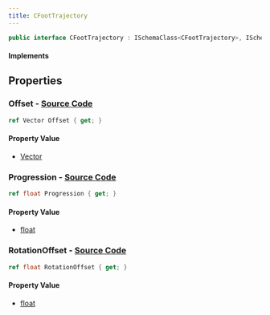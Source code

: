 ```yaml
---
title: CFootTrajectory
---
```


```csharp
public interface CFootTrajectory : ISchemaClass<CFootTrajectory>, ISchemaField, ISchemaClass, INativeHandle
```

#### Implements

## Properties

### **Offset** - [Source Code](https://github.com/swiftly-solution/swiftlys2/blob/main/managed/src/SwiftlyS2.Generated/Schemas/Interfaces/CFootTrajectory.cs#L16)

```csharp
ref Vector Offset { get; }
```

#### Property Value

- [Vector](/docs/api/shared/natives/vector)

### **Progression** - [Source Code](https://github.com/swiftly-solution/swiftlys2/blob/main/managed/src/SwiftlyS2.Generated/Schemas/Interfaces/CFootTrajectory.cs#L20)

```csharp
ref float Progression { get; }
```

#### Property Value

- [float](https://learn.microsoft.com/dotnet/api/system.single)

### **RotationOffset** - [Source Code](https://github.com/swiftly-solution/swiftlys2/blob/main/managed/src/SwiftlyS2.Generated/Schemas/Interfaces/CFootTrajectory.cs#L18)

```csharp
ref float RotationOffset { get; }
```

#### Property Value

- [float](https://learn.microsoft.com/dotnet/api/system.single)

